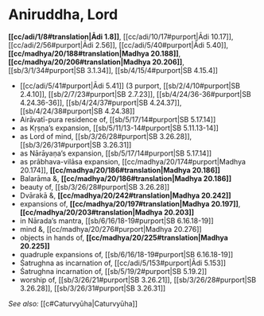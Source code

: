 # Aniruddha, Lord

**[[cc/adi/1/8#translation|Ādi 1.8]]**, [[cc/adi/10/17#purport|Ādi 10.17]], [[cc/adi/2/56#purport|Ādi 2.56]], [[cc/adi/5/40#purport|Ādi 5.40]], **[[cc/madhya/20/188#translation|Madhya 20.188]]**, **[[cc/madhya/20/206#translation|Madhya 20.206]]**, [[sb/3/1/34#purport|SB 3.1.34]], [[sb/4/15/4#purport|SB 4.15.4]]

*  [[cc/adi/5/41#purport|Ādi 5.41]] (3 purport, [[sb/2/4/10#purport|SB 2.4.10]], [[sb/2/7/23#purport|SB 2.7.23]], [[sb/4/24/36-36#purport|SB 4.24.36-36]], [[sb/4/24/37#purport|SB 4.24.37]], [[sb/4/24/38#purport|SB 4.24.38]]
* Airāvatī-pura residence of, [[sb/5/17/14#purport|SB 5.17.14]]
* as Kṛṣṇa’s expansion, [[sb/5/11/13-14#purport|SB 5.11.13-14]]
* as Lord of mind, [[sb/3/26/28#purport|SB 3.26.28]], [[sb/3/26/31#purport|SB 3.26.31]]
* as Nārāyaṇa’s expansion, [[sb/5/17/14#purport|SB 5.17.14]]
* as prābhava-vilāsa expansion, [[cc/madhya/20/174#purport|Madhya 20.174]], **[[cc/madhya/20/186#translation|Madhya 20.186]]**
* Balarāma &, **[[cc/madhya/20/186#translation|Madhya 20.186]]**
* beauty of, [[sb/3/26/28#purport|SB 3.26.28]]
* Dvārakā &, **[[cc/madhya/20/242#translation|Madhya 20.242]]**
* expansions of, **[[cc/madhya/20/197#translation|Madhya 20.197]]**, **[[cc/madhya/20/203#translation|Madhya 20.203]]**
* in Nārada’s mantra, [[sb/6/16/18-19#purport|SB 6.16.18-19]]
* mind &, [[cc/madhya/20/276#purport|Madhya 20.276]]
* objects in hands of, **[[cc/madhya/20/225#translation|Madhya 20.225]]**
* quadruple expansions of, [[sb/6/16/18-19#purport|SB 6.16.18-19]]
* Śatrughna as incarnation of, [[cc/adi/5/153#purport|Ādi 5.153]]
* Śatrughna incarnation of, [[sb/5/19/2#purport|SB 5.19.2]]
* worship of, [[sb/3/26/21#purport|SB 3.26.21]], [[sb/3/26/28#purport|SB 3.26.28]], [[sb/3/26/31#purport|SB 3.26.31]]

*See also:* [[c#Caturvyūha|Caturvyūha]]
